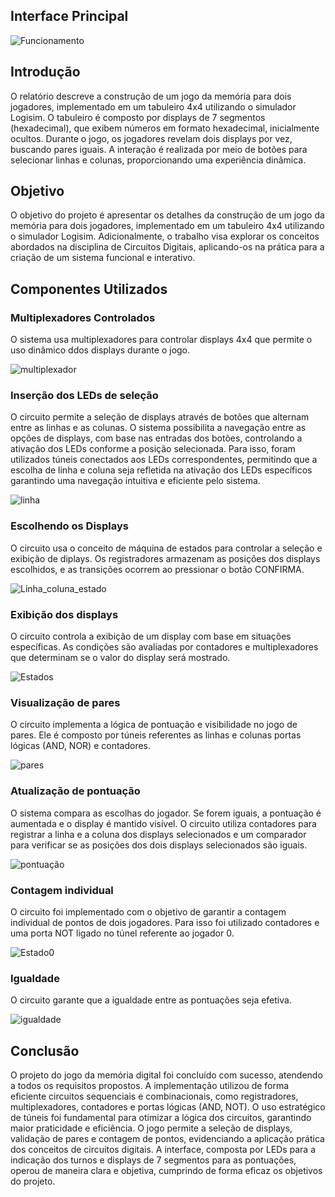## Interface Principal

![Funcionamento](Funcionamento.gif)




## Introdução

 O relatório descreve a construção de um jogo da memória para dois jogadores, implementado em um tabuleiro 4x4 utilizando o simulador Logisim.
O tabuleiro é composto por displays de 7 segmentos (hexadecimal), que exibem números em formato hexadecimal, inicialmente ocultos.
Durante o jogo, os jogadores revelam dois displays por vez, buscando pares iguais. A interação é realizada por meio de botões para selecionar linhas e colunas,
proporcionando uma experiência dinâmica.


## Objetivo

O objetivo do projeto é apresentar os detalhes da construção de um jogo da memória para dois jogadores, 
implementado em um tabuleiro 4x4 utilizando o simulador Logisim. Adicionalmente, o trabalho visa explorar os conceitos
abordados na disciplina de Circuitos Digitais, aplicando-os na prática para a criação de um sistema funcional e interativo.



## Componentes Utilizados

### Multiplexadores Controlados

O sistema usa multiplexadores para controlar displays 4x4 que permite o uso dinâmico ddos displays durante o jogo.

![multiplexador](multiplexador)




### Inserção dos LEDs de seleção

O circuito permite a seleção de displays através de botões que alternam entre as linhas e as colunas. 
O sistema possibilita a navegação entre as opções de displays, com base nas entradas dos botões, controlando a ativação dos LEDs conforme a posição selecionada.
Para isso, foram utilizados túneis conectados aos LEDs correspondentes, permitindo que a escolha de linha
e coluna seja refletida na ativação dos LEDs específicos garantindo uma navegação intuitiva e eficiente pelo sistema.

![linha](linha.gif)



### Escolhendo os Displays

O circuito usa o conceito de máquina de estados para controlar a seleção e exibição de diplays.
Os registradores armazenam as posições dos displays escolhidos, e as transições ocorrem ao pressionar o botão CONFIRMA.

![Linha_coluna_estado](Linha_coluna_estado.gif)



### Exibição dos displays

O circuito controla a exibição de um display com base em situações específicas.
As condições são avaliadas por contadores e multiplexadores que determinam se o valor do display será mostrado.

![Estados](Estados.gif)



### Visualização de pares

O circuito implementa a lógica de pontuação e visibilidade no jogo de pares. Ele é composto por túneis referentes as linhas e colunas
portas lógicas (AND, NOR) e contadores.


![pares](pares.gif)


### Atualização de pontuação

O sistema compara as escolhas do jogador. Se forem iguais, a pontuação é aumentada e o display é mantido visível.
O circuito utiliza contadores para registrar a linha e a coluna dos displays selecionados e um comparador 
para verificar se as posições dos dois displays selecionados são iguais.


![pontuação](pontuação.gif)


### Contagem individual

O circuito foi implementado com o objetivo de garantir a contagem individual de pontos de dois jogadores. Para isso foi utilizado
contadores e uma porta NOT ligado no túnel referente ao jogador 0. 


![Estado0](Estado0.gif)


### Igualdade

O circuito garante que a igualdade entre as pontuações seja efetiva.

![igualdade](igualdade.gif)



## Conclusão 

O projeto do jogo da memória digital foi concluído com sucesso, atendendo a todos os requisitos propostos.
A implementação utilizou de forma eficiente circuitos sequenciais e combinacionais, como registradores, multiplexadores,
contadores e portas lógicas (AND, NOT). O uso estratégico de túneis foi fundamental para otimizar a lógica dos circuitos, garantindo maior praticidade e eficiência.
O jogo permite a seleção de displays, validação de pares e contagem de pontos, evidenciando a aplicação prática dos conceitos de circuitos digitais.
A interface, composta por LEDs para a indicação dos turnos e displays de 7 segmentos para as pontuações, operou de maneira clara e objetiva, 
cumprindo de forma eficaz os objetivos do projeto.
